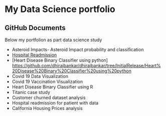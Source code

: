 My Data Science portfolio
================

## GitHub Documents

Below my portfolion as part data science study

- Asteroid Impacts- Asteroid Impact probability and classification
- [Hospital Readmission](https://github.com/dhirajbankar/dhirajbankar/tree/InitialRelease/Hospital%20Readmission) 
- [Heart Disease Binary Classifier using python] https://github.com/dhirajbankar/dhirajbankar/tree/InitialRelease/Heart%20Disease%20Binary%20Classifier%20using%20python
-  Covid 19 Data Visualization
-  Covid 19 Vaccination Visualization
-  Heart Disease Binary Classifier using R
-  Titanic case study
-  Customer churned dataset analysis
-  Hospital readmission for patient with data
-  California Housing Prices analysis


